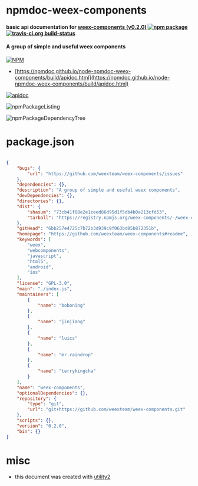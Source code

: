# npmdoc-weex-components

#### basic api documentation for  [weex-components (v0.2.0)](https://github.com/weexteam/weex-components#readme)  [![npm package](https://img.shields.io/npm/v/npmdoc-weex-components.svg?style=flat-square)](https://www.npmjs.org/package/npmdoc-weex-components) [![travis-ci.org build-status](https://api.travis-ci.org/npmdoc/node-npmdoc-weex-components.svg)](https://travis-ci.org/npmdoc/node-npmdoc-weex-components)

#### A group of simple and useful weex components

[![NPM](https://nodei.co/npm/weex-components.png?downloads=true&downloadRank=true&stars=true)](https://www.npmjs.com/package/weex-components)

- [https://npmdoc.github.io/node-npmdoc-weex-components/build/apidoc.html](https://npmdoc.github.io/node-npmdoc-weex-components/build/apidoc.html)

[![apidoc](https://npmdoc.github.io/node-npmdoc-weex-components/build/screenCapture.buildCi.browser.%252Ftmp%252Fbuild%252Fapidoc.html.png)](https://npmdoc.github.io/node-npmdoc-weex-components/build/apidoc.html)

![npmPackageListing](https://npmdoc.github.io/node-npmdoc-weex-components/build/screenCapture.npmPackageListing.svg)

![npmPackageDependencyTree](https://npmdoc.github.io/node-npmdoc-weex-components/build/screenCapture.npmPackageDependencyTree.svg)



# package.json

```json

{
    "bugs": {
        "url": "https://github.com/weexteam/weex-components/issues"
    },
    "dependencies": {},
    "description": "A group of simple and useful weex components",
    "devDependencies": {},
    "directories": {},
    "dist": {
        "shasum": "73cb41f88e2e1ceed86d95d1f5db4b0a213cfd53",
        "tarball": "https://registry.npmjs.org/weex-components/-/weex-components-0.2.0.tgz"
    },
    "gitHead": "6bb257e4725c7b72b3d939c9f063bd85b872351b",
    "homepage": "https://github.com/weexteam/weex-components#readme",
    "keywords": [
        "weex",
        "webcomponents",
        "javascript",
        "html5",
        "android",
        "ios"
    ],
    "license": "GPL-3.0",
    "main": "./index.js",
    "maintainers": [
        {
            "name": "boboning"
        },
        {
            "name": "jinjiang"
        },
        {
            "name": "luics"
        },
        {
            "name": "mr.raindrop"
        },
        {
            "name": "terrykingcha"
        }
    ],
    "name": "weex-components",
    "optionalDependencies": {},
    "repository": {
        "type": "git",
        "url": "git+https://github.com/weexteam/weex-components.git"
    },
    "scripts": {},
    "version": "0.2.0",
    "bin": {}
}
```



# misc
- this document was created with [utility2](https://github.com/kaizhu256/node-utility2)

